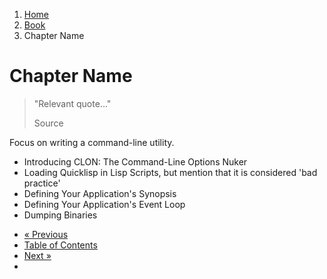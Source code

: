 <ol class="breadcrumb">
  <li><a href="/">Home</a></li>
  <li><a href="/book/">Book</a></li>
  <li class="active">Chapter Name</li>
</ol>

# Chapter Name

> "Relevant quote..."
> <footer>Source</footer>

Focus on writing a command-line utility.

* Introducing CLON: The Command-Line Options Nuker
* Loading Quicklisp in Lisp Scripts, but mention that it is considered 'bad practice'
* Defining Your Application's Synopsis
* Defining Your Application's Event Loop
* Dumping Binaries

<ul class="pager">
  <li class="previous"><a href="/book/">&laquo; Previous</a></li>
  <li><a href="/book/">Table of Contents</a></li>
  <li class="next"><a href="/book/">Next &raquo;</a><li>
</ul>
